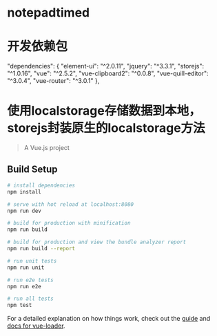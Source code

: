 # notepadtimed
# 开发依赖包
  "dependencies": {
    "element-ui": "^2.0.11",
    "jquery": "^3.3.1",
    "storejs": "^1.0.16",
    "vue": "^2.5.2",
    "vue-clipboard2": "^0.0.8",
    "vue-quill-editor": "^3.0.4",
    "vue-router": "^3.0.1"
  },
# 使用localstorage存储数据到本地，storejs封装原生的localstorage方法
> A Vue.js project

## Build Setup

``` bash
# install dependencies
npm install

# serve with hot reload at localhost:8080
npm run dev

# build for production with minification
npm run build

# build for production and view the bundle analyzer report
npm run build --report

# run unit tests
npm run unit

# run e2e tests
npm run e2e

# run all tests
npm test
```

For a detailed explanation on how things work, check out the [guide](http://vuejs-templates.github.io/webpack/) and [docs for vue-loader](http://vuejs.github.io/vue-loader).
